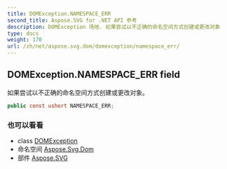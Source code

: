```yaml
---
title: DOMException.NAMESPACE_ERR
second_title: Aspose.SVG for .NET API 参考
description: DOMException 场地. 如果尝试以不正确的命名空间方式创建或更改对象
type: docs
weight: 170
url: /zh/net/aspose.svg.dom/domexception/namespace_err/
---
```

## DOMException.NAMESPACE_ERR field

如果尝试以不正确的命名空间方式创建或更改对象。

```csharp
public const ushort NAMESPACE_ERR;
```

### 也可以看看

* class [DOMException](../)
* 命名空间 [Aspose.Svg.Dom](../../domexception/)
* 部件 [Aspose.SVG](../../../)


